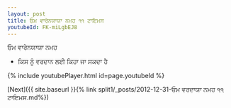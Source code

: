 ```yaml
---
layout: post
title: ਓਮ ਵਾਰੇਨਯਾਯਾ ਨਮਹ ੧੧ ਟਾਇਮਸ
youtubeId: FK-miLgbEJ8
---
```

 
 
 ਓਮ ਵਾਰੇਨਯਾਯਾ ਨਮਹ  
 
 -  ਕਿਸ ਨੂੰ ਵਰਦਾਨ ਲਈ ਕਿਹਾ ਜਾ ਸਕਦਾ ਹੈ 
 
  
 
  
 
 
 
 
 
 


{% include youtubePlayer.html id=page.youtubeId %}
 
[Next]({{ site.baseurl }}{% link  split1/_posts/2012-12-31-ਓਮ ਵਰਦਾਯਾ ਨਮਹ ੧੧ ਟਾਇਮਸ.md%})
 
